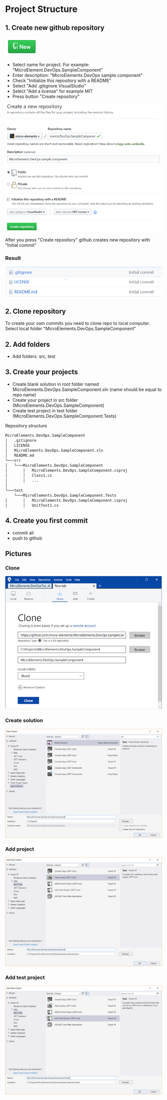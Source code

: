 # Project Structure

## 1. Create new github repository

![new](../img/new.png "New button")

- Select name for project. For example: "MicroElement.DevOps.SampleComponent"
- Enter description: "MicroElements DevOps sample component"
- Check "Initialize this repository with a README"
- Select "Add .gitignore VisualStudio"
- Select "Add a license" for example MIT
- Press button "Create repository"

![new](../img/newRepo.png)

After you press "Create repository" github creates new repository with "Initial commit"

### Result
![new](../img/initialCommit.png)

## 2. Clone repository
To create your own commits you need to clone repo to local computer. Select local folder "MicroElements.DevOps.SampleComponent"

## 2. Add folders
- Add folders: src, test

## 3. Create your projects
- Create blank solution in root folder named MicroElements.DevOps.SampleComponent.sln (name should be equal to repo name)
- Create your project in src folder (MicroElements.DevOps.SampleComponent)
- Create test project in test folder (MicroElements.DevOps.SampleComponent.Tests)

Repository structure

```
MicroElements.DevOps.SampleComponent
│   .gitignore
│   LICENSE
│   MicroElements.DevOps.SampleComponent.sln
│   README.md
└───src
│   └───MicroElements.DevOps.SampleComponent
│       │   MicroElements.DevOps.SampleComponent.csproj
│       │   Class1.cs
│       │   ...
│   
└───test
    └───MicroElements.DevOps.SampleComponent.Tests
│       │   MicroElements.DevOps.SampleComponent.csproj
│       │   UnitTest1.cs
```

## 4. Create you first commit
- commit all
- push to github

## Pictures
### Clone
![](../img/clone.png)
### Create solution
![](../img/newSolution.png)
### Add project
![](../img/addProject.png)
### Add test project
![](../img/addTestProject.png)
